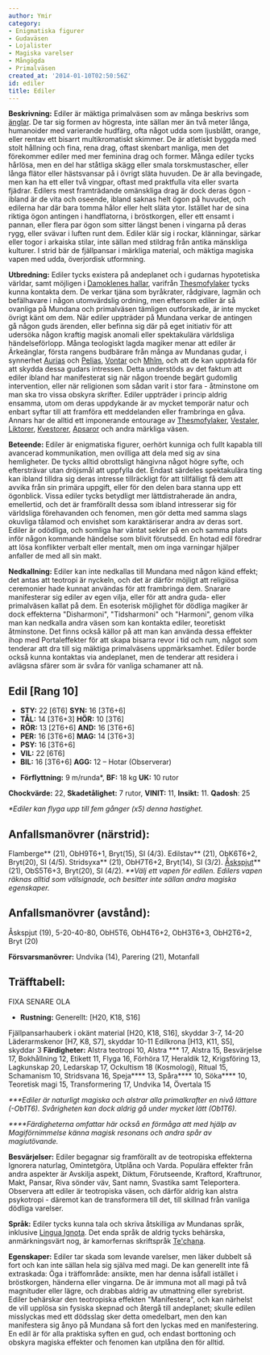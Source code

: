 ```yaml
---
author: Ymir
category:
- Enigmatiska figurer
- Gudaväsen
- Lojalister
- Magiska varelser
- Mångögda
- Primalväsen
created_at: '2014-01-10T02:50:56Z'
id: ediler
title: Ediler
---
```

**Beskrivning:** Ediler är mäktiga primalväsen som av många beskrivs som [änglar]. De tar sig formen av högresta, inte sällan mer än två meter långa, humanoider med varierande hudfärg, ofta något udda som ljusblått, orange, eller rentav ett bisarrt multikromatiskt skimmer. De är atletiskt byggda med stolt hållning och fina, rena drag, oftast skenbart manliga, men det förekommer ediler med mer feminina drag och former. Många ediler tycks hårlösa, men en del har ståtliga skägg eller smala torskmustascher, eller långa flätor eller hästsvansar på i övrigt släta huvuden. De är alla bevingade, men kan ha ett eller två vingpar, oftast med praktfulla vita eller svarta fjädrar. Edilers mest framträdande omänskliga drag är dock deras ögon - ibland är de vita och oseende, ibland saknas helt ögon på huvudet, och edilerna har där bara tomma hålor eller helt släta ytor. Istället har de sina riktiga ögon antingen i handflatorna, i bröstkorgen, eller ett ensamt i pannan, eller flera par ögon som sitter längst benen i vingarna på deras rygg, eller svävar i luften runt dem. Ediler klär sig i rockar, klänningar, särkar eller togor i arkaiska stilar, inte sällan med stildrag från antika mänskliga kulturer. I strid bär de fjällpansar i märkliga material, och mäktiga magiska vapen med udda, överjordisk utformning.

**Utbredning:** Ediler tycks existera på andeplanet och i gudarnas hypotetiska världar, samt möjligen i [Damoklenes hallar], varifrån [Thesmofylaker] tycks kunna kontakta dem. De verkar tjäna som byråkrater, rådgivare, lagmän och befälhavare i någon utomvärdslig ordning, men eftersom ediler är så ovanliga på Mundana och primalväsen tämligen outforskade, är inte mycket övrigt känt om dem. När ediler uppträder på Mundana verkar de antingen gå någon guds ärenden, eller befinna sig där på eget initiativ för att udersöka någon kraftig magisk anomali eller spektakulära världsliga händelseförlopp. Många teologiskt lagda magiker menar att ediler är Ärkeänglar, första rangens budbärare från många av Mundanas gudar, i synnerhet [Aurias] och [Pelias], [Vontar] och [Mhîm], och att de kan uppträda för att skydda dessa gudars intressen. Detta understöds av det faktum att ediler ibland har manifesterat sig när någon troende begärt gudomlig intervention, eller när religionen som sådan varit i stor fara - åtminstone om man ska tro vissa obskyra skrifter. Ediler uppträder i princip aldrig ensamma, utom om deras uppdykande är av mycket temporär natur och enbart syftar till att framföra ett meddelanden eller frambringa en gåva. Annars har de alltid ett imponerande entourage av [Thesmofylaker], [Vestaler], [Liktorer], [Kvestorer], [Apsaror] och andra märkliga väsen.

**Beteende:** Ediler är enigmatiska figurer, oerhört kunniga och fullt kapabla till avancerad kommunikation, men ovilliga att dela med sig av sina hemligheter. De tycks alltid obrottsligt hängivna något högre syfte, och eftersträvar utan dröjsmål att uppfylla det. Endast särdeles spektakulära ting kan ibland tilldra sig deras intresse tillräckligt för att tillfälligt få dem att avvika från sin primära uppgift, eller för den delen bara stanna upp ett ögonblick. Vissa ediler tycks betydligt mer lättdistraherade än andra, emellertid, och det är framförallt dessa som ibland intresserar sig för världsliga förehavanden och fenomen, men gör detta med samma slags okuvliga tålamod och envishet som karaktäriserar andra av deras sort. Ediler är odödliga, och somliga har väntat sekler på en och samma plats inför någon kommande händelse som blivit förutsedd. En hotad edil föredrar att lösa konflikter verbalt eller mentalt, men om inga varningar hjälper anfaller de med all sin makt.

**Nedkallning:** Ediler kan inte nedkallas till Mundana med någon känd effekt; det antas att teotropi är nyckeln, och det är därför möjligt att religiösa ceremonier hade kunnat användas för att frambringa dem. Snarare manifesterar sig ediler av egen vilja, eller för att andra guda- eller primalväsen kallat på dem. En esoterisk möjlighet för dödliga magiker är dock effekterna "Disharmoni", "Tidsharmoni" och "Harmoni", genom vilka man kan nedkalla andra väsen som kan kontakta ediler, teoretiskt åtminstone. Det finns också källor på att man kan använda dessa effekter ihop med Portaleffekter för att skapa bisarra revor i tid och rum, något som tenderar att dra till sig mäktiga primalväsens uppmärksamhet. Ediler borde också kunna kontaktas via andeplanet, men de tenderar att residera i avlägsna sfärer som är svåra för vanliga schamaner att nå.

## Edil \[Rang 10\]

-   **STY:** 22 \[6T6\] **SYN:** 16 \[3T6+6\]
-   **TÅL:** 14 \[3T6+3\] **HÖR:** 10 \[3T6\]
-   **RÖR:** 13 \[2T6+6\] **AND:** 16 \[3T6+6\]
-   **PER:** 16 \[3T6+6\] **MAG:** 14 \[3T6+3\]
-   **PSY:** 16 \[3T6+6\]
-   **VIL:** 22 \[6T6\]
-   **BIL:** 16 \[3T6+6\] **AGG:** 12 – Hotar (Observerar)

<!-- -->

-   **Förflyttning:** 9 m/runda\*, **BF:** 18 kg **UK:** 10 rutor

**Chockvärde:** 22, **Skadetålighet:** 7 rutor, **VINIT:** 11, **Insikt:** 11. **Qadosh**: 25

*\*Ediler kan flyga upp till fem gånger (x5) denna hastighet.*

## Anfallsmanövrer (närstrid):

Flamberge\*\* (21), ObH9T6+1, Bryt(15), SI (4/3).
Edilstav\*\* (21), ObK6T6+2, Bryt(20), SI (4/5).
Stridsyxa\*\* (21), ObH7T6+2, Bryt(14), SI (3/2).
[Åskspjut]\*\* (21), ObS5T6+3, Bryt(20), SI (4/2).
*\*\*Välj ett vapen för edilen. Edilers vapen räknas alltid som välsignade, och besitter inte sällan andra magiska egenskaper.*

## Anfallsmanövrer (avstånd):

Åskspjut (19), 5-20-40-80, ObH5T6, ObH4T6+2, ObH3T6+3, ObH2T6+2, Bryt (20)

**Försvarsmanövrer:** Undvika (14), Parering (21), Motanfall

## Träfftabell:

FIXA SENARE OLA

-   **Rustning:** Generellt: \[H20, K18, S16\]

Fjällpansarhauberk i okänt material \[H20, K18, S16\], skyddar 3-7, 14-20
Läderarmskenor \[H7, K8, S7\], skyddar 10-11
Edilkrona \[H13, K11, S5\], skyddar 3
**Färdigheter:** Alstra teotropi 10, Alstra <primalaspekt>\*\*\* 17, Alstra <aspekt> 15, Besvärjelse 17, Bokhållning 12, Etikett 11, Flyga 16, Förhöra 17, Heraldik 12, Krigsföring 13, Lagkunskap 20, Ledarskap 17, Ockultism 18 (Kosmologi), Ritual 15, Schamanism 10, Stridsvana 16, Speja\*\*\*\* 13, Spåra\*\*\*\* 10, Söka\*\*\*\* 10, Teoretisk magi 15, Transformering 17, Undvika 14, Övertala 15

*\*\*\*Ediler är naturligt magiska och alstrar alla primalkrafter en nivå lättare (-Ob1T6). Svårigheten kan dock aldrig gå under mycket lätt (Ob1T6).*

*\*\*\*\*Färdigheterna omfattar här också en förmåga att med hjälp av Magiförnimmelse känna magisk resonans och andra spår av magiutövande.*

**Besvärjelser:** Ediler begagnar sig framförallt av de teotropiska effekterna Ignorera naturlag, Omintetgöra, Utplåna och Varda. Populära effekter från andra aspekter är Avskilja aspekt, Diktum, Förutseende, Kraftord, Kraftrunor, Makt, Pansar, Riva sönder väv, Sant namn, Svastika samt Teleportera. Observera att ediler är teotropiska väsen, och därför aldrig kan alstra psykotropi - däremot kan de transformera till det, till skillnad från vanliga dödliga varelser.

**Språk:** Ediler tycks kunna tala och skriva åtskilliga av Mundanas språk, inklusive [Lingua Ignota]. Det enda språk de aldrig tycks behärska, anmärkningsvärt nog, är kamorfernas skriftspråk [Te'chana].

**Egenskaper:** Ediler tar skada som levande varelser, men läker dubbelt så fort och kan inte sällan hela sig själva med magi. De kan generellt inte få extraskada: Öga i träffområde: ansikte, men har denna isåfall istället i bröstkorgen, händerna eller vingarna. De är immuna mot all magi på två magnituder eller lägre, och drabbas aldrig av utmattning eller syrebrist. Ediler behärskar den teotropiska effekten "Manifestera", och kan närhelst de vill upplösa sin fysiska skepnad och återgå till andeplanet; skulle edilen misslyckas med ett dödsslag sker detta omedelbart, men den kan manifestera sig ånyo på Mundana så fort den lyckas med en manifestering. En edil är för alla praktiska syften en gud, och endast borttoning och obskyra magiska effekter och fenomen kan utplåna den för alltid.

  [änglar]: Änglar
  [Damoklenes hallar]: Damoklenes_hallar
  [Thesmofylaker]: Thesmofylak
  [Aurias]: Aurias
  [Pelias]: Pelias
  [Vontar]: Vontar
  [Mhîm]: Mhîm
  [Vestaler]: Vestal
  [Liktorer]: Liktor
  [Kvestorer]: Kvestorer
  [Apsaror]: Apsaror
  [Åskspjut]: Åskspjut
  [Lingua Ignota]: Lingua_Ignota
  [Te'chana]: Techana